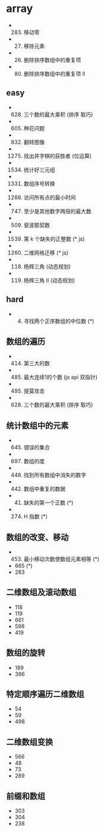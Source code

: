 # array

* 283. 移动零
* 27. 移除元素
* 26. 删除排序数组中的重复项
* 80. 删除排序数组中的重复项 II

## easy

* 628. 三个数的最大乘积 (排序 取巧)
* 605. 种花问题
* 832. 翻转图像
* 1275. 找出井字棋的获胜者 (位运算)
* 1534. 统计好三元组
* 1331. 数组序号转换
* 1266. 访问所有点的最小时间
* 747. 至少是其他数字两倍的最大数
* 509. 斐波那契数
* 1539. 第 k 个缺失的正整数 (* js)
* 1260. 二维网格迁移 (* js)
* 118. 杨辉三角 (动态规划)
* 119. 杨辉三角 II (动态规划)

## hard

* 4. 寻找两个正序数组的中位数 (*)

## 数组的遍历

* 414. 第三大的数
* 485. 最大连续1的个数 (js api 双指针)
* 495. 提莫攻击
* 628. 三个数的最大乘积 (排序 取巧)

## 统计数组中的元素

* 645. 错误的集合
* 697. 数组的度
* 448. 找到所有数组中消失的数字
* 442. 数组中重复的数据
* 41. 缺失的第一个正数 (*)
* 274. H 指数 (*)

## 数组的改变、移动

* 453. 最小移动次数使数组元素相等 (*)
* 665 (*)
* 283

## 二维数组及滚动数组

* 118
* 119
* 661
* 598
* 419

## 数组的旋转

* 189
* 396

## 特定顺序遍历二维数组

* 54
* 59
* 498

## 二维数组变换

* 566
* 48
* 73
* 289

## 前缀和数组

* 303
* 304
* 238

